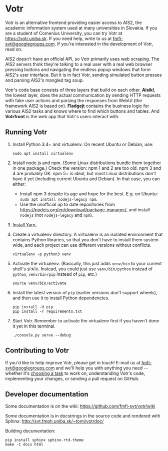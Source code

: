 
Votr
====

Votr is an alternative frontend providing easier access to AIS2, the academic
information system used at many universities in Slovakia. If you are a student
of Comenius University, you can try Votr at https://votr.uniba.sk. If you need
help, write to us at fmfi-svt@googlegroups.com. If you're interested in the
development of Votr, read on.

AIS2 doesn't have an official API, so Votr primarily uses web scraping. The AIS2
servers think they're talking to a real user with a real web browser pressing
buttons and navigating the endless popup windows that form AIS2's user
interface. But it is in fact Votr, sending simulated button presses and parsing
AIS2's mangled tag soup.

Votr's code base consists of three layers that build on each other. **Aisikl**,
the lowest layer, does the actual communication by sending HTTP requests with
fake user actions and parsing the responses from WebUI (the framework AIS2 is
based on). **Fladgejt** contains the business logic for various AIS2 tasks and
knows where to find which buttons and tables. And **Votrfront** is the web app
that Votr's users interact with.

Running Votr
------------

1.  Install Python 3.4+ and virtualenv. On recent Ubuntu or Debian, use:

        sudo apt install virtualenv

2.  Install node.js and npm. (Some Linux distributions bundle them together in
    one package.) Check the version: npm 1 and 2 are too old. npm 3 and 4 are
    probably OK. npm 5+ is ideal, but most Linux distributions don't have it yet
    (including current Ubuntu and Debian). In that case, you can either:

    *   Install npm 3 despite its age and hope for the best. E.g. on Ubuntu:
        `sudo apt install nodejs-legacy npm`.
    *   Use the unofficial up to date repositories from
        https://nodejs.org/en/download/package-manager/, and install `nodejs`
        (not `nodejs-legacy` and `npm`).

3.  [Install Yarn.](https://yarnpkg.com/en/docs/install)

4.  Create a virtualenv directory. A virtualenv is an isolated environment that
    contains Python libraries, so that you don't have to install them
    system-wide, and each project can use different versions without conflicts.

        virtualenv -p python3 venv

5.  Activate the virtualenv. (Basically, this just adds `venv/bin` to your
    current shell's `$PATH`. Instead, you could just use `venv/bin/python`
    instead of `python`, `venv/bin/pip` instead of `pip`, etc.)

        source venv/bin/activate

6.  Install the latest version of `pip` (earlier versions don't support wheels),
    and then use it to install Python dependencies.

        pip install -U pip
        pip install -r requirements.txt

7.  Start Votr. Remember to activate the virtualenv first if you haven't done it
    yet in this terminal.

        ./console.py serve --debug

Contributing to Votr
--------------------

If you'd like to help improve Votr, please get in touch! E-mail us at
fmfi-svt@googlegroups.com and we'll help you with anything you need -- whether
it's [choosing a task](https://github.com/fmfi-svt/votr/issues) to work on,
understanding Votr's code, implementing your changes, or sending a pull request
on GitHub.

Developer documentation
-----------------------

Some documentation is on the wiki: https://github.com/fmfi-svt/votr/wiki

Some documentation is in docstrings in the source code and rendered with Sphinx:
http://svt.fmph.uniba.sk/~tomi/votrdoc/

Building documentation:

    pip install sphinx sphinx-rtd-theme
    make -C docs html

